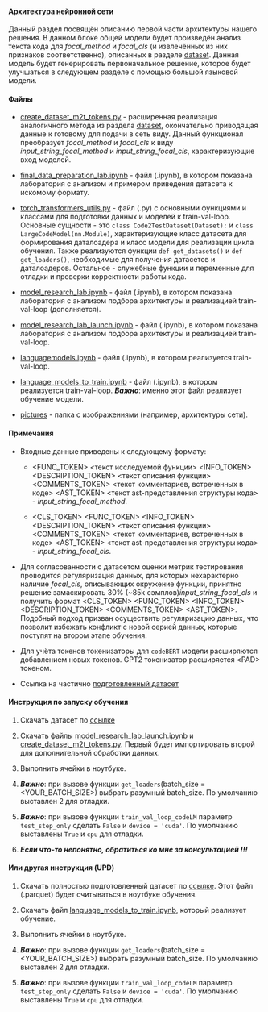 #### Архитектура нейронной сети

Данный раздел посвящён описанию первой части архитектуры нашего решения. В данном блоке общей модели будет произведён анализ текста кода для *focal_method* и *focal_cls* (и извлечённых из них признаков соответственно), описанных в разделе [dataset](dataset). Данная модель будет генерировать первоначальное решение, которое будет улучшаться в следующем разделе с помощью большой языковой модели.

#### Файлы 

* [create_dataset_m2t_tokens.py](create_dataset_m2t_tokens.py) - расширенная реализация аналогичного метода из раздела [dataset](dataset), окончательно приводящая данные к готовому для подачи в сеть виду. Данный функционал преобразует *focal_method* и *focal_cls* к виду *input_string_focal_method* и *input_string_focal_cls*, характеризующие вход моделей. 

* [final_data_preparation_lab.ipynb](final_data_preparation_lab.ipynb) - файл (.ipynb), в котором показана лаборатория с анализом и примером приведения датасета к искомому формату.

* [torch_transformers_utils.py](torch_transformers_utils.py) - файл (.py) с основными функциями и классами для подготовки данных и моделей к train-val-loop. Основные сущности - это ```class Code2TestDataset(Dataset):``` и ```class LargeCodeModel(nn.Module)```, характеризующие класс датасета для формирования даталоадера и класс модели для реализации цикла обучения. Также реализуются функции ```def get_datasets()``` и ```def get_loaders()```,  необходимые для получения датасетов и даталоадеров. Остальное - служебные функции и переменные для отладки и проверки корректности работы кода.

* [model_research_lab.ipynb](model_research_lab.ipynb) - файл (.ipynb), в котором показана лаборатория с анализом подбора архитектуры и реализацией train-val-loop (дополняется).

* [model_research_lab_launch.ipynb](model_research_lab_launch.ipynb) - файл (.ipynb), в котором показана лаборатория с анализом подбора архитектуры и реализацией train-val-loop.

* [languagemodels.ipynb](languagemodels.ipynb) - файл (.ipynb), в котором реализуется train-val-loop. 

* [language_models_to_train.ipynb](language_models_to_train.ipynb) - файл (.ipynb), в котором реализуется train-val-loop. ***Важно***: именно этот файл реализует обучение модели.

* [pictures](pictures) - папка с изображениями (например, архитектуры сети).


#### Примечания

* Входные данные приведены к следующему формату:

    * <FUNC_TOKEN> <текст исследуемой функции> <INFO_TOKEN> <DESCRIPTION_TOKEN> <текст описания функции> <COMMENTS_TOKEN> <текст комментариев, встреченных в коде> <AST_TOKEN> <текст ast-представления структуры кода> - *input_string_focal_method*.

    * <CLS_TOKEN> <FUNC_TOKEN> <INFO_TOKEN> <DESCRIPTION_TOKEN> <текст описания функции> <COMMENTS_TOKEN> <текст комментариев, встреченных в коде> <AST_TOKEN> <текст ast-представления структуры кода> - *input_string_focal_cls*.

* Для согласованности с датасетом оценки метрик тестирования проводится регуляризация данных, для которых нехарактерно наличие *focal_cls*, описывающих окружение функции, принятно решение замаскировать 30% (~85k сэмплов)*input_string_focal_cls* и получить формат <CLS_TOKEN> <FUNC_TOKEN> <INFO_TOKEN> <DESCRIPTION_TOKEN> <COMMENTS_TOKEN> <AST_TOKEN>. Подобный подход призван осуществить регуляризацию данных, что позволит избежать конфликт с новой серией данных, которые поступят на втором этапе обучения.

* Для учёта токенов токенизаторы для ```codeBERT``` модели расширяются добавлением новых токенов. GPT2 токенизатор расширяется \<PAD\> токеном.

* Ссылка на частично [подготовленный датасет](https://cloud.mail.ru/public/UUQb/BQsxBFqMb)

#### Инструкция по запуску обучения

1. Скачать датасет по [ссылке](https://cloud.mail.ru/public/UUQb/BQsxBFqMb)

2. Скачать файлы [model_research_lab_launch.ipynb](model_research_lab_launch.ipynb) и [create_dataset_m2t_tokens.py](create_dataset_m2t_tokens.py). Первый будет импортировать второй для дополнительной обработки данных.

3. Выполнить ячейки в ноутбуке.

4. ***Важно***: при вызове функции ```get_loaders```(batch_size = \<YOUR_BATCH_SIZE\>) выбрать разумный batch_size. По умолчанию выставлен 2 для отладки.

5. ***Важно***: при вызове функции ```train_val_loop_codeLM``` параметр ```test_step_only``` сделать ```False``` и ```device = 'cuda'```. По умолчанию выставлены ```True``` и ```cpu``` для отладки.

6. ***Если что-то непонятно, обратиться ко мне за консультацией !!!***

#### Или другая инструкция (UPD)

1. Скачать полностью подготовленный датасет по [ссылке](https://cloud.mail.ru/public/sKTM/4V9QD9qJD). Этот файл (.parquet) будет считываться в ноутбуке обучения.

2. Скачать файл [language_models_to_train.ipynb](language_models_to_train.ipynb), который реализует обучение.

3. Выполнить ячейки в ноутбуке.

4. ***Важно***: при вызове функции ```get_loaders```(batch_size = \<YOUR_BATCH_SIZE\>) выбрать разумный batch_size. По умолчанию выставлен 2 для отладки.

5. ***Важно***: при вызове функции ```train_val_loop_codeLM``` параметр ```test_step_only``` сделать ```False``` и ```device = 'cuda'```. По умолчанию выставлены ```True``` и ```cpu``` для отладки.



